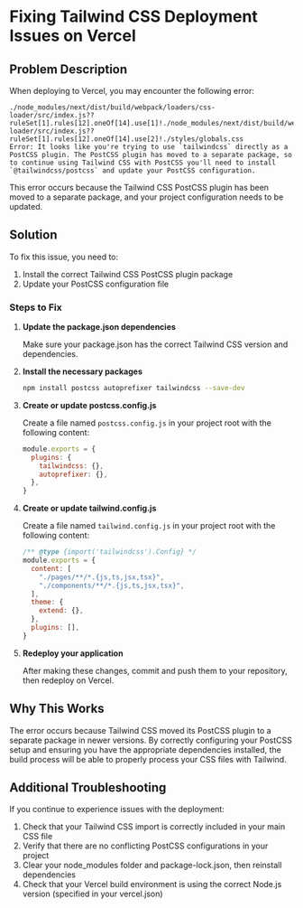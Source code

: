 # Fixing Tailwind CSS Deployment Issues on Vercel

## Problem Description

When deploying to Vercel, you may encounter the following error:

```
./node_modules/next/dist/build/webpack/loaders/css-loader/src/index.js??ruleSet[1].rules[12].oneOf[14].use[1]!./node_modules/next/dist/build/webpack/loaders/postcss-loader/src/index.js??ruleSet[1].rules[12].oneOf[14].use[2]!./styles/globals.css
Error: It looks like you're trying to use `tailwindcss` directly as a PostCSS plugin. The PostCSS plugin has moved to a separate package, so to continue using Tailwind CSS with PostCSS you'll need to install `@tailwindcss/postcss` and update your PostCSS configuration.
```

This error occurs because the Tailwind CSS PostCSS plugin has been moved to a separate package, and your project configuration needs to be updated.

## Solution

To fix this issue, you need to:

1. Install the correct Tailwind CSS PostCSS plugin package
2. Update your PostCSS configuration file

### Steps to Fix

1. **Update the package.json dependencies**

   Make sure your package.json has the correct Tailwind CSS version and dependencies.

2. **Install the necessary packages**

   ```bash
   npm install postcss autoprefixer tailwindcss --save-dev
   ```

3. **Create or update postcss.config.js**

   Create a file named `postcss.config.js` in your project root with the following content:

   ```javascript
   module.exports = {
     plugins: {
       tailwindcss: {},
       autoprefixer: {},
     },
   }
   ```

4. **Create or update tailwind.config.js**

   Create a file named `tailwind.config.js` in your project root with the following content:

   ```javascript
   /** @type {import('tailwindcss').Config} */
   module.exports = {
     content: [
       "./pages/**/*.{js,ts,jsx,tsx}",
       "./components/**/*.{js,ts,jsx,tsx}",
     ],
     theme: {
       extend: {},
     },
     plugins: [],
   }
   ```

5. **Redeploy your application**

   After making these changes, commit and push them to your repository, then redeploy on Vercel.

## Why This Works

The error occurs because Tailwind CSS moved its PostCSS plugin to a separate package in newer versions. By correctly configuring your PostCSS setup and ensuring you have the appropriate dependencies installed, the build process will be able to properly process your CSS files with Tailwind.

## Additional Troubleshooting

If you continue to experience issues with the deployment:

1. Check that your Tailwind CSS import is correctly included in your main CSS file
2. Verify that there are no conflicting PostCSS configurations in your project
3. Clear your node_modules folder and package-lock.json, then reinstall dependencies
4. Check that your Vercel build environment is using the correct Node.js version (specified in your vercel.json) 